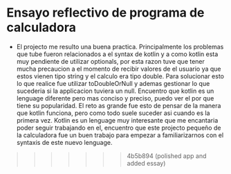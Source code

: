 # Ensayo reflectivo de programa de calculadora
* El projecto me resulto una buena practica. Principalmente los problemas que tube fueron relacionados a el syntax de kotlin y a como kotlin esta muy pendiente de utilizar optionals, por esta razon tuve que tener mucha precaucion a el momento de recibir valores de el usuario ya que estos vienen tipo string y el calculo era tipo double. Para solucionar esto lo que realice fue utilizar toDoubleOrNull y ademas gestionar lo que sucederia si la applicacion tuviera un null. Encuentro que kotlin es un lenguage diferente pero mas conciso y preciso, puedo ver el por que tiene su popularidad. El reto as grande fue esto de pensar de la manera que kotlin funciona, pero como todo suele suceder asi cuando es la primera vez. Kotlin es un lenguage muy interesante que me encantaria poder seguir trabajando en el, encuentro que este projecto pequeño de la calculadora fue un buen trabajo para empezar a familiarizarnos con el syntaxis de este nuevo lenguage.
>>>>>>> 4b5b894 (polished app and added essay)
